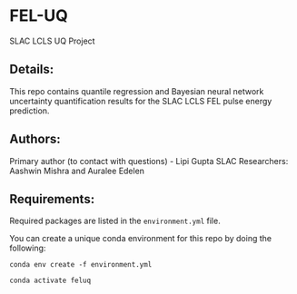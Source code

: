 # FEL-UQ
SLAC LCLS UQ Project


## Details: 
This repo contains quantile regression and Bayesian neural network uncertainty quantification results for the SLAC LCLS FEL pulse energy prediction. 

## Authors: 
Primary author (to contact with questions) - Lipi Gupta
SLAC Researchers: Aashwin Mishra and Auralee Edelen

## Requirements:
Required packages are listed in the `environment.yml` file. 

You can create a unique conda environment for this repo by doing the following: 

```conda env create -f environment.yml```

```conda activate feluq```


